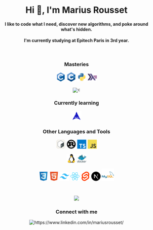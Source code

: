<div align="center">
  <h1 class="title">Hi 👋, I'm Marius Rousset</h1>
  <h4 class="simple-line">I like to code what I need, discover new algorithms, and poke around what's hidden.</h4>
  <h4 class="simple-line">I'm currently studying at Epitech Paris in 3rd year.</h4>

  <br>

  <h3 class="mid-title">Masteries</h3>
  <code><img src="https://raw.githubusercontent.com/devicons/devicon/master/icons/c/c-original.svg" alt="c" height="30"/></code>
  <code><img src="https://raw.githubusercontent.com/devicons/devicon/master/icons/cplusplus/cplusplus-original.svg" alt="c" height="30"/></code>
  <code><img src="https://raw.githubusercontent.com/devicons/devicon/master/icons/python/python-original.svg" alt="c" height="30"/></code>
  <code><img src="https://raw.githubusercontent.com/devicons/devicon/master/icons/haskell/haskell-original.svg" alt="c" height="30"/></code>

  <code><img src="https://upload.wikimedia.org/wikipedia/commons/thumb/e/e0/Git-logo.svg/1280px-Git-logo.svg.png" alt="c" height="28"/></code>

  <h3 class="mid-title">Currently learning</h3>
  <code><img src="./icons/assembly.svg" alt="assembly" height="30"/></code>

  <h3 class="mid-title">Other Languages and Tools</h3>
  
  <!-- <code><img src="https://raw.githubusercontent.com/devicons/devicon/master/icons/bash/bash-original.svg" alt="c" height="30"/></code> -->
  <code><img src="https://github.com/tandpfun/skill-icons/blob/main/icons/Bash-Light.svg" alt="bash" height="30"/></code>
  <code><img src="https://raw.githubusercontent.com/devicons/devicon/master/icons/rust/rust-original.svg" alt="c" height="30"/></code>
  <code><img src="https://raw.githubusercontent.com/devicons/devicon/master/icons/typescript/typescript-original.svg" alt="c" height="30"/></code>
  <code><img src="https://raw.githubusercontent.com/devicons/devicon/master/icons/javascript/javascript-original.svg" alt="c" height="30"/></code>
  
  <code><img src="https://raw.githubusercontent.com/devicons/devicon/master/icons/linux/linux-original.svg" alt="c" height="30"/></code>
  <code><img src="https://raw.githubusercontent.com/devicons/devicon/master/icons/docker/docker-original-wordmark.svg" alt="c" height="30"/></code>

  <div>
    <code><img src="https://raw.githubusercontent.com/devicons/devicon/master/icons/css3/css3-original.svg" alt="c" height="30"/></code>
    <code><img src="https://raw.githubusercontent.com/devicons/devicon/master/icons/html5/html5-original.svg" alt="c" height="30"/></code>
    <code><img src="https://raw.githubusercontent.com/devicons/devicon/master/icons/tailwindcss/tailwindcss-original.svg" alt="c" height="30"/></code>
    <code><img src="https://raw.githubusercontent.com/devicons/devicon/master/icons/react/react-original.svg" alt="c" height="30"/></code>
    <code><img src="https://raw.githubusercontent.com/devicons/devicon/master/icons/svelte/svelte-original.svg" alt="c" height="30"/></code>
    <code><img src="https://raw.githubusercontent.com/devicons/devicon/master/icons/nextjs/nextjs-original.svg" alt="c" height="30"/></code>
    <code><img src="https://raw.githubusercontent.com/devicons/devicon/master/icons/mysql/mysql-original-wordmark.svg" alt="c" height="40"/></code>
  </div>

  <p><br></p>
  <img class="space-top" src="https://github-readme-stats.vercel.app/api/top-langs?username=anpawo&show_icons=true&locale=en&layout=compact&hide=html" />

  <h3 class="mid-title">Connect with me</h3>
    <img src="https://raw.githubusercontent.com/rahuldkjain/github-profile-readme-generator/master/src/images/icons/Social/linked-in-alt.svg" alt="https://www.linkedin.com/in/mariusrousset/" height="30" />

</div>
